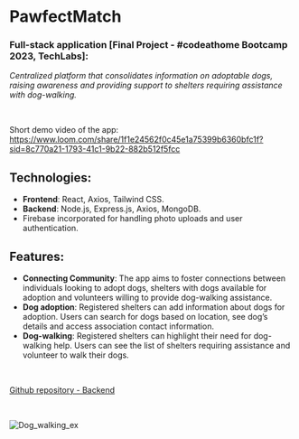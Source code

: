 # PawfectMatch 

### Full-stack application [Final Project - #codeathome Bootcamp 2023, TechLabs]: 
*Centralized platform that consolidates information on adoptable dogs, raising awareness and providing support to shelters requiring assistance with dog-walking.*

<br/>

Short demo video of the app:
https://www.loom.com/share/1f1e24562f0c45e1a75399b6360bfc1f?sid=8c770a21-1793-41c1-9b22-882b512f5fcc


## Technologies:
- **Frontend**: React, Axios, Tailwind CSS.
- **Backend**: Node.js, Express.js, Axios, MongoDB.
- Firebase incorporated for handling photo uploads and user authentication.


## Features:
- **Connecting Community**: The app aims to foster connections between individuals looking to adopt dogs, shelters with dogs available for adoption and volunteers willing to provide dog-walking assistance.
- **Dog adoption**: Registered shelters can add information about dogs for adoption. Users can search for dogs based on location, see dog’s details and access association contact information.
- **Dog-walking**: Registered shelters can highlight their need for dog-walking help. Users can see the list of shelters requiring assistance and volunteer to walk their dogs.

<br/>

[Github repository - Backend](https://github.com/Zida01/PawfectMatch-Server)

<br/>

![Dog_walking_ex](https://github.com/fatimampg/PawfectMatch_client/assets/142017021/5f9cfbb9-ffdb-4432-9db8-e46a0d2f921f)


